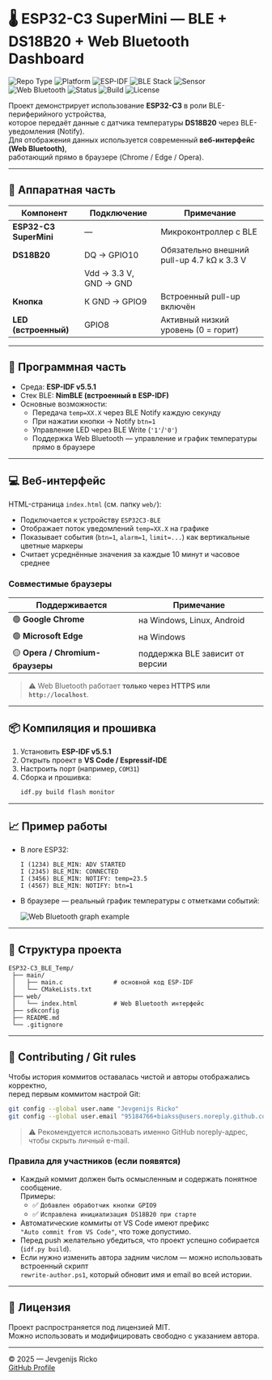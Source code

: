 # 🌡️ ESP32-C3 SuperMini — BLE + DS18B20 + Web Bluetooth Dashboard

![Repo Type](https://img.shields.io/badge/repo-private-blue)
![Platform](https://img.shields.io/badge/platform-ESP32--C3-orange)
![ESP-IDF](https://img.shields.io/badge/ESP--IDF-v5.5.1-blue)
![BLE Stack](https://img.shields.io/badge/BLE-NimBLE-success)
![Sensor](https://img.shields.io/badge/Sensor-DS18B20-lightgrey)
![Web Bluetooth](https://img.shields.io/badge/Web%20Bluetooth-Ready-blueviolet)
![Status](https://img.shields.io/badge/status-online-success)
![Build](https://img.shields.io/badge/build-passing-brightgreen)
![License](https://img.shields.io/badge/license-MIT-green)

Проект демонстрирует использование **ESP32-C3** в роли BLE-периферийного устройства,  
которое передаёт данные с датчика температуры **DS18B20** через BLE-уведомления (Notify).  
Для отображения данных используется современный **веб-интерфейс (Web Bluetooth)**,  
работающий прямо в браузере (Chrome / Edge / Opera).

---

## 🔧 Аппаратная часть

| Компонент | Подключение | Примечание |
|------------|--------------|-------------|
| **ESP32-C3 SuperMini** | — | Микроконтроллер с BLE |
| **DS18B20** | DQ → GPIO10 | Обязательно внешний pull-up 4.7 kΩ к 3.3 V |
| | Vdd → 3.3 V, GND → GND | |
| **Кнопка** | К GND → GPIO9 | Встроенный pull-up включён |
| **LED (встроенный)** | GPIO8 | Активный низкий уровень (0 = горит) |

---

## 🧠 Программная часть

- Среда: **ESP-IDF v5.5.1**  
- Стек BLE: **NimBLE (встроенный в ESP-IDF)**  
- Основные возможности:
  - Передача `temp=XX.X` через BLE Notify каждую секунду  
  - При нажатии кнопки → Notify `btn=1`  
  - Управление LED через BLE Write (`'1'`/`'0'`)  
  - Поддержка Web Bluetooth — управление и график температуры прямо в браузере  

---

## 💻 Веб-интерфейс

HTML-страница `index.html` (см. папку `web/`):

- Подключается к устройству `ESP32C3-BLE`  
- Отображает поток уведомлений `temp=XX.X` на графике  
- Показывает события (`btn=1`, `alarm=1`, `limit=...`) как вертикальные цветные маркеры  
- Считает усреднённые значения за каждые 10 минут и часовое среднее  

### Совместимые браузеры
| Поддерживается | Примечание |
|----------------|-------------|
| 🟢 **Google Chrome** | на Windows, Linux, Android |
| 🟢 **Microsoft Edge** | на Windows |
| 🟡 **Opera / Chromium-браузеры** | поддержка BLE зависит от версии |

> ⚠️ Web Bluetooth работает **только через HTTPS или `http://localhost`**.

---

## 📦 Компиляция и прошивка

1. Установить **ESP-IDF v5.5.1**  
2. Открыть проект в **VS Code / Espressif-IDE**  
3. Настроить порт (например, `COM31`)  
4. Сборка и прошивка:
   ```bash
   idf.py build flash monitor
   ```

---

## 📈 Пример работы

- В логе ESP32:
  ```
  I (1234) BLE_MIN: ADV STARTED
  I (2345) BLE_MIN: CONNECTED
  I (3456) BLE_MIN: NOTIFY: temp=23.5
  I (4567) BLE_MIN: NOTIFY: btn=1
  ```

- В браузере — реальный график температуры с отметками событий:

  ![Web Bluetooth graph example](docs/example_graph.png)

---

## 📘 Структура проекта

```
ESP32-C3_BLE_Temp/
 ├── main/
 │   ├── main.c              # основной код ESP-IDF
 │   └── CMakeLists.txt
 ├── web/
 │   └── index.html          # Web Bluetooth интерфейс
 ├── sdkconfig
 ├── README.md
 └── .gitignore
```

---

## 🤝 Contributing / Git rules

Чтобы история коммитов оставалась чистой и авторы отображались корректно,  
перед первым коммитом настрой Git:

```bash
git config --global user.name "Jevgenijs Ricko"
git config --global user.email "95184766+biakss@users.noreply.github.com"
```

> ⚠️ Рекомендуется использовать именно GitHub noreply-адрес, чтобы скрыть личный e-mail.

### Правила для участников (если появятся)
- Каждый коммит должен быть осмысленным и содержать понятное сообщение.  
  Примеры:
  - ✅ `Добавлен обработчик кнопки GPIO9`
  - ✅ `Исправлена инициализация DS18B20 при старте`
- Автоматические коммиты от VS Code имеют префикс  
  `"Auto commit from VS Code"`, что тоже допустимо.
- Перед push желательно убедиться, что проект успешно собирается (`idf.py build`).
- Если нужно изменить автора задним числом — можно использовать встроенный скрипт  
  `rewrite-author.ps1`, который обновит имя и email во всей истории.

---

## 📄 Лицензия
Проект распространяется под лицензией MIT.  
Можно использовать и модифицировать свободно с указанием автора.

---

© 2025 — Jevgenijs Ricko  
[GitHub Profile](https://github.com/JevgenijsRicko)
